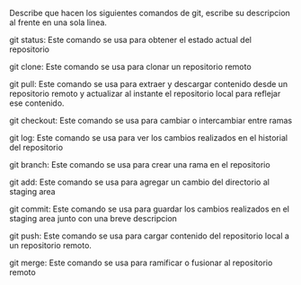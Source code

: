 Describe que hacen los siguientes comandos de git, escribe su descripcion al frente en una sola linea.

git status: Este comando se usa para obtener el estado actual del repositorio

git clone: Este comando se usa para clonar un repositorio remoto

git pull: Este comando se usa para extraer y descargar contenido desde un repositorio remoto y actualizar al instante el repositorio local para reflejar ese contenido.

git checkout: Este comando se usa para cambiar o intercambiar entre ramas

git log: Este comando se usa para ver los cambios realizados en el historial del repositorio

git branch: Este comando se usa para crear una rama en el repositorio

git add: Este comando se usa para agregar un cambio del directorio al staging area

git commit: Este comando se usa para guardar los cambios realizados en el staging area junto con una breve descripcion

git push: Este comando se usa para cargar contenido del repositorio local a un repositorio remoto.

git merge: Este comando se usa para ramificar o fusionar al repositorio remoto
